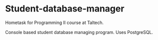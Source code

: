 # Student-database-manager

Hometask for Programming II course at Taltech.

Console based student database managing program. Uses PostgreSQL.

